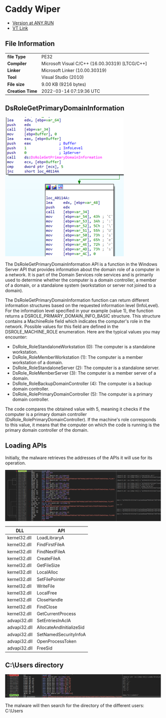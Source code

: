 # Caddy Wiper

* [Version at ANY.RUN](https://app.any.run/tasks/93a349eb-a492-497c-abd8-3cb329145894)
* [VT Link](https://www.virustotal.com/gui/file/a294620543334a721a2ae8eaaf9680a0786f4b9a216d75b55cfd28f39e9430ea)


## File Information

|                          |                                            |
|-----------------------------------|--------------------------------------------------|
| **file Type**                     | PE32                                             |
| **Compiler**                      | Microsoft Visual C/C++ (16.00.30319) [LTCG/C++]  |
| **Linker**                        | Microsoft Linker (10.00.30319)                   |
| **Tool**                          | Visual Studio (2010)                             |
| **File size**                     | 9.00 KB (9216 bytes)                             |
| **Creation Time**                 | 2022-03-14 07:19:36 UTC                          |

## DsRoleGetPrimaryDomainInformation

![getrole](/images/caddywiper/caddy-getrole.png)

The DsRoleGetPrimaryDomainInformation API is a function in the Windows Server API that provides information about the domain role of a computer in a network. It is part of the Domain Services role services and is primarily used to determine whether the computer is a domain controller, a member of a domain, or a standalone system (workstation or server not joined to a domain).

The DsRoleGetPrimaryDomainInformation function can return different information structures based on the requested information level (InfoLevel). For the information level specified in your example (value 1), the function returns a DSROLE_PRIMARY_DOMAIN_INFO_BASIC structure. This structure contains a MachineRole field which indicates the computer's role in the network. Possible values for this field are defined in the DSROLE_MACHINE_ROLE enumeration. Here are the typical values you may encounter:

-   DsRole_RoleStandaloneWorkstation (0): The computer is a standalone workstation.
-   DsRole_RoleMemberWorkstation (1): The computer is a member workstation of a domain.
-   DsRole_RoleStandaloneServer (2): The computer is a standalone server.
-   DsRole_RoleMemberServer (3): The computer is a member server of a domain.
-   DsRole_RoleBackupDomainController (4): The computer is a backup domain controller.
-   DsRole_RolePrimaryDomainController (5): The computer is a primary domain controller.

The code compares the obtained value with 5, meaning it checks if the computer is a primary domain controller (DsRole_RolePrimaryDomainController). If the machine's role corresponds to this value, it means that the computer on which the code is running is the primary domain controller of the domain.

## Loading APIs

Initially, the malware retrieves the addresses of the APIs it will use for its operation.

![loadlibrary](/images/caddywiper/caddy-loadlibrary.png)

| DLL          | API                        |
|--------------|----------------------------|
| kernel32.dll | LoadLibraryA               |
| kernel32.dll | FindFirstFileA             |
| kernel32.dll | FindNextFileA              |
| kernel32.dll | CreateFileA                |
| kernel32.dll | GetFileSize                |
| kernel32.dll | LocalAlloc                 |
| kernel32.dll | SetFilePointer             |
| kernel32.dll | WriteFile                  |
| kernel32.dll | LocalFree                  |
| kernel32.dll | CloseHandle                |
| kernel32.dll | FindClose                  |
| kernel32.dll | GetCurrentProcess          |
| advapi32.dll | SetEntriesInAclA           |
| advapi32.dll | AllocateAndInitializeSid   |
| advapi32.dll | SetNamedSecurityInfoA      |
| advapi32.dll | OpenProcessToken           |
| advapi32.dll | FreeSid                    |

## C:\Users directory

![users](/images/caddywiper/caddy-users-directory.png)

The malware will then search for the directory of the different users: C:\Users